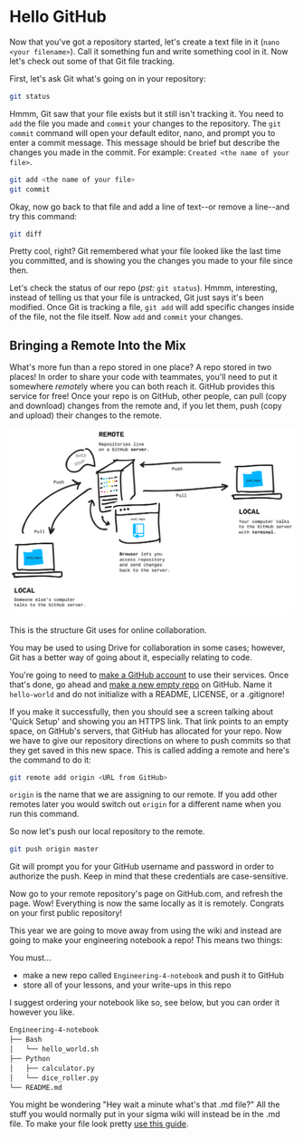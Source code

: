 # Hello GitHub

Now that you've got a repository started, let's create a text file in it (`nano <your filename>`). Call it something fun and write something cool in it. Now let's check out some of that Git file tracking.

First, let's ask Git what's going on in your repository:

```bash
git status
```

Hmmm, Git saw that your file exists but it still isn't tracking it. You need to `add` the file you made and `commit` your changes to the repository. The `git commit` command will open your default editor, nano, and prompt you to enter a commit message. This message should be brief but describe the changes you made in the commit. For example: `Created <the name of your file>`.

```bash
git add <the name of your file>
git commit
```

Okay, now go back to that file and add a line of text--or remove a line--and try this command:

```bash
git diff
```

Pretty cool, right? Git remembered what your file looked like the last time you committed, and is showing you the changes you made to your file since then.

Let's check the status of our repo (*pst:* `git status`). Hmmm, interesting, instead of telling us that your file is untracked, Git just says it's been modified. Once Git is tracking a file, `git add` will add specific changes inside of the file, not the file itself. Now `add` and `commit` your changes.

## Bringing a Remote Into the Mix

What's more fun than a repo stored in one place? A repo stored in two places! In order to share your code with teammates, you'll need to put it somewhere *remote*ly where you can both reach it. GitHub provides this service for free! Once your repo is on GitHub, other people, can pull (copy and download) changes from the remote and, if you let them, push (copy and upload) their changes to the remote.

![remotes](/images/remotes.png)

This is the structure Git uses for online collaboration.

You may be used to using Drive for collaboration in some cases; however, Git has a better way of going about it, especially relating to code.

You're going to need to [make a GitHub account](https://github.com/join) to use their services. Once that's done, go ahead and [make a new empty repo](https://github.com/new) on GitHub. Name it `hello-world` and do not initialize with a README, LICENSE, or a .gitignore!

If you make it successfully, then you should see a screen talking about 'Quick Setup' and showing you an HTTPS link. That link points to an empty space, on GitHub's servers, that GitHub has allocated for your repo. Now we have to give our repository directions on where to push commits so that they get saved in this new space. This is called adding a remote and here's the command to do it:

```bash
git remote add origin <URL from GitHub>
```

`origin` is the name that we are assigning to our remote. If you add other remotes later you would switch out `origin` for a different name when you run this command.

So now let's push our local repository to the remote.

```bash
git push origin master
```

Git will prompt you for your GitHub username and password in order to authorize the push. Keep in mind that these credentials are case-sensitive.

Now go to your remote repository's page on GitHub.com, and refresh the page. Wow! Everything is now the same locally as it is remotely. Congrats on your first public repository!

This year we are going to move away from using the wiki and instead are going to make your engineering notebook a repo! This means two things:

You must...

- make a new repo called `Engineering-4-notebook` and push it to GitHub
- store all of your lessons, and your write-ups in this repo

I suggest ordering your notebook like so, see below, but you can order it however you like.

```bash
Engineering-4-notebook
├── Bash
│   └── hello_world.sh
├── Python
│   ├── calculator.py
│   └── dice_roller.py
└── README.md
```

You might be wondering "Hey wait a minute what's that .md file?" All the stuff you would normally put in your sigma wiki will instead be in the .md file. To make your file look pretty [use this guide](https://github.com/adam-p/markdown-here/wiki/Markdown-Cheatsheet).
